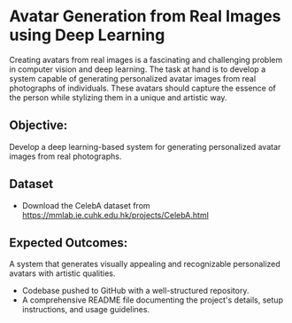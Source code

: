 # Avatar Generation from Real Images using Deep Learning

Creating avatars from real images is a fascinating and challenging problem in computer vision and deep learning. The task at hand is to develop a system capable of generating personalized avatar images from real photographs of individuals. These avatars should capture the essence of the person while stylizing them in a unique and artistic way.

## Objective:
Develop a deep learning-based system for generating personalized avatar images from real photographs.

## Dataset
- Download the CelebA dataset from https://mmlab.ie.cuhk.edu.hk/projects/CelebA.html

## Expected Outcomes:
A system that generates visually appealing and recognizable personalized avatars with artistic qualities.
- Codebase pushed to GitHub with a well-structured repository.
- A comprehensive README file documenting the project's details, setup instructions, and usage guidelines. 
